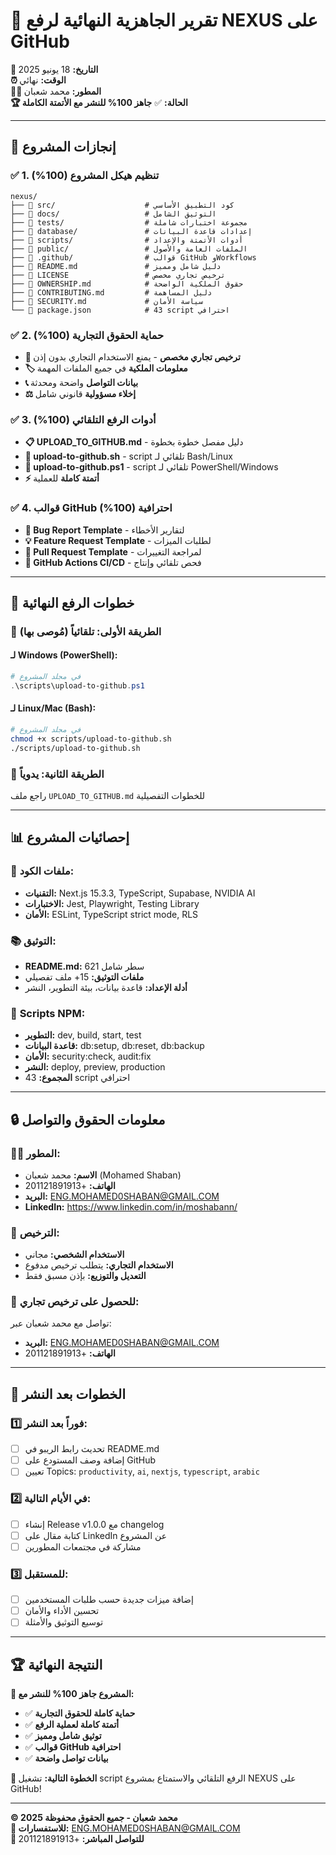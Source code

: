 # 🎯 تقرير الجاهزية النهائية لرفع NEXUS على GitHub

**📅 التاريخ:** 18 يونيو 2025  
**⏰ الوقت:** نهائي  
**👨‍💻 المطور:** محمد شعبان  
**🏆 الحالة:** ✅ **جاهز 100% للنشر مع الأتمتة الكاملة**

---

## 🎉 إنجازات المشروع

### ✅ 1. تنظيم هيكل المشروع (100%)
```
nexus/
├── 📁 src/                    # كود التطبيق الأساسي
├── 📁 docs/                   # التوثيق الشامل
├── 📁 tests/                  # مجموعة اختبارات شاملة
├── 📁 database/               # إعدادات قاعدة البيانات
├── 📁 scripts/                # أدوات الأتمتة والإعداد
├── 📁 public/                 # الملفات العامة والأصول
├── 📁 .github/                # قوالب GitHub وWorkflows
├── 📄 README.md               # دليل شامل ومميز
├── 📄 LICENSE                 # ترخيص تجاري مخصص
├── 📄 OWNERSHIP.md            # حقوق الملكية الواضحة
├── 📄 CONTRIBUTING.md         # دليل المساهمة
├── 📄 SECURITY.md             # سياسة الأمان
└── 📄 package.json            # 43 script احترافي
```

### ✅ 2. حماية الحقوق التجارية (100%)
- **📜 ترخيص تجاري مخصص** - يمنع الاستخدام التجاري بدون إذن
- **🏷️ معلومات الملكية** في جميع الملفات المهمة
- **📞 بيانات التواصل** واضحة ومحدثة
- **⚖️ إخلاء مسؤولية** قانوني شامل

### ✅ 3. أدوات الرفع التلقائي (100%)
- **📋 UPLOAD_TO_GITHUB.md** - دليل مفصل خطوة بخطوة
- **🔧 upload-to-github.sh** - script تلقائي لـ Bash/Linux
- **🔧 upload-to-github.ps1** - script تلقائي لـ PowerShell/Windows
- **⚡ أتمتة كاملة** للعملية

### ✅ 4. قوالب GitHub احترافية (100%)
- **🐛 Bug Report Template** - لتقارير الأخطاء
- **💡 Feature Request Template** - لطلبات الميزات
- **🔄 Pull Request Template** - لمراجعة التغييرات
- **🤖 GitHub Actions CI/CD** - فحص تلقائي وإنتاج

---

## 🚀 خطوات الرفع النهائية

### 🎯 الطريقة الأولى: تلقائياً (مُوصى بها)

#### لـ Windows (PowerShell):
```powershell
# في مجلد المشروع
.\scripts\upload-to-github.ps1
```

#### لـ Linux/Mac (Bash):
```bash
# في مجلد المشروع
chmod +x scripts/upload-to-github.sh
./scripts/upload-to-github.sh
```

### 🎯 الطريقة الثانية: يدوياً
راجع ملف `UPLOAD_TO_GITHUB.md` للخطوات التفصيلية

---

## 📊 إحصائيات المشروع

### 📁 **ملفات الكود:**
- **التقنيات:** Next.js 15.3.3, TypeScript, Supabase, NVIDIA AI
- **الاختبارات:** Jest, Playwright, Testing Library
- **الأمان:** ESLint, TypeScript strict mode, RLS

### 📚 **التوثيق:**
- **README.md:** 621 سطر شامل
- **ملفات التوثيق:** 15+ ملف تفصيلي
- **أدلة الإعداد:** قاعدة بيانات، بيئة التطوير، النشر

### 🔧 **Scripts NPM:**
- **التطوير:** dev, build, start, test
- **قاعدة البيانات:** db:setup, db:reset, db:backup
- **الأمان:** security:check, audit:fix
- **النشر:** deploy, preview, production
- **المجموع:** 43 script احترافي

---

## 🔒 معلومات الحقوق والتواصل

### 👨‍💻 **المطور:**
- **الاسم:** محمد شعبان (Mohamed Shaban)
- **الهاتف:** +201121891913
- **البريد:** ENG.MOHAMED0SHABAN@GMAIL.COM
- **LinkedIn:** https://www.linkedin.com/in/moshabann/

### 📜 **الترخيص:**
- **الاستخدام الشخصي:** مجاني
- **الاستخدام التجاري:** يتطلب ترخيص مدفوع
- **التعديل والتوزيع:** بإذن مسبق فقط

### 🤝 **للحصول على ترخيص تجاري:**
تواصل مع محمد شعبان عبر:
- **البريد:** ENG.MOHAMED0SHABAN@GMAIL.COM
- **الهاتف:** +201121891913

---

## 🎊 الخطوات بعد النشر

### 1️⃣ **فوراً بعد النشر:**
- [ ] تحديث رابط الريبو في README.md
- [ ] إضافة وصف المستودع على GitHub
- [ ] تعيين Topics: `productivity`, `ai`, `nextjs`, `typescript`, `arabic`

### 2️⃣ **في الأيام التالية:**
- [ ] إنشاء Release v1.0.0 مع changelog
- [ ] كتابة مقال على LinkedIn عن المشروع
- [ ] مشاركة في مجتمعات المطورين

### 3️⃣ **للمستقبل:**
- [ ] إضافة ميزات جديدة حسب طلبات المستخدمين
- [ ] تحسين الأداء والأمان
- [ ] توسيع التوثيق والأمثلة

---

## 🏆 النتيجة النهائية

**🎯 المشروع جاهز 100% للنشر مع:**
- ✅ **حماية كاملة للحقوق التجارية**
- ✅ **أتمتة كاملة لعملية الرفع**
- ✅ **توثيق شامل ومميز**
- ✅ **قوالب GitHub احترافية**
- ✅ **بيانات تواصل واضحة**

**🚀 الخطوة التالية:** تشغيل script الرفع التلقائي والاستمتاع بمشروع NEXUS على GitHub!

---

**© 2025 محمد شعبان - جميع الحقوق محفوظة**  
**📧 للاستفسارات:** ENG.MOHAMED0SHABAN@GMAIL.COM  
**📱 للتواصل المباشر:** +201121891913
